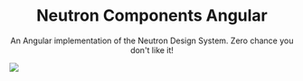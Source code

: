 <div align="center">
  <h1>Neutron Components Angular</h1>
  <p>An Angular implementation of the Neutron Design System. Zero chance you don't like it!</p>
</div>
<a href="https://www.npmjs.com/package/neutron-components-angular">
  <img src="https://badge.fury.io/js/neutron-components-angular.svg" />
</a>
